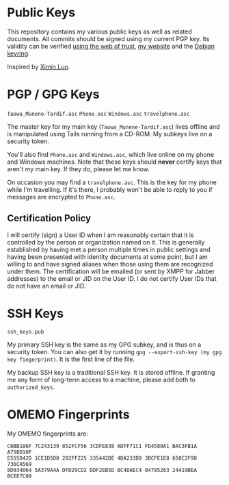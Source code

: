 # Public Keys

This repository contains my various public keys as well as related
documents. All commits should be signed using my current PGP key.
Its validity can be verified [using the web of trust](https://pgp.cs.uu.nl/),
[my website](https://taowa.ca/key.asc) and the
[Debian keyring](https://keyring.debian.org/).



Inspired by [Ximin Luo](https://github.com/infinity0/pubkeys).


# PGP / GPG Keys
`Taowa_Munene-Tardif.asc`
`Phone.asc`
`Windows.asc`
`travelphone.asc`

The master key for my main key (`Taowa_Munene-Tardif.asc`) lives
offline and is manipulated using Tails running from a CD-ROM.
My subkeys live on a security token.

You'll also find `Phone.asc` and `Windows.asc`, which live online on my
phone and Windows machines. Note that these keys should **never**
certify keys that aren't my main key. If they do, please let me know.

On occasion you may find a `travelphone.asc`. This is the key for my
phone while I'm travelling. If it's there, I probably won't be able to
reply to you if messages are encrypted to `Phone.asc`.

## Certification Policy
I will certify (sign) a User ID when I am reasonably certain that it is
controlled by the person or organization named on it. This is generally
established by having met a person multiple times in public settings
and having been presented with identity documents at some point, but I
am willing to and have signed aliases when those using them are
recognized under them. The certification will be emailed (or sent by
XMPP for Jabber addresses) to the email or JID on the User ID. I do not
certify User IDs that do not have an email or JID.


# SSH Keys
`ssh_keys.pub`

My primary SSH key is the same as my GPG subkey, and is thus on a
security token. You can also get it by running
`gpg --export-ssh-key (my gpg key fingerprint)`. It is the first line
of the file.

My backup SSH key is a traditional SSH key. It is stored offline. If
granting me any form of long-term access to a machine, please
add both to `authorized_keys`.


# OMEMO Fingerprints
My OMEMO fingerprints are:
```
C0BB186F 7C243139 852FCF56 3CDFE838 ADFF71C1 FD4580A1 BAC3FB1A A75BD10F
E555D42D 1CE1D5D8 202FF225 335442DE 4DA233D9 3BCFE1E8 650C2F98 736CA569
8D934064 5A379A4A DFD29CD2 DDF2EB5D BC4DAEC4 04785263 24419BEA BCEE7C09
```

